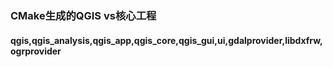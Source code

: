 ### CMake生成的QGIS vs核心工程
####  qgis,qgis_analysis,qgis_app,qgis_core,qgis_gui,ui,gdalprovider,libdxfrw,ogrprovider
